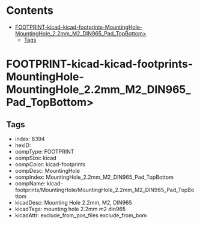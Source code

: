 



Contents
========

* [FOOTPRINT-kicad-kicad-footprints-MountingHole-MountingHole_2.2mm_M2_DIN965_Pad_TopBottom>](#footprint-kicad-kicad-footprints-mountinghole-mountinghole_22mm_m2_din965_pad_topbottom)
	* [Tags](#tags)

# FOOTPRINT-kicad-kicad-footprints-MountingHole-MountingHole_2.2mm_M2_DIN965_Pad_TopBottom>

## Tags

- index: 8394
- hexID: 
- oompType: FOOTPRINT
- oompSize: kicad
- oompColor: kicad-footprints
- oompDesc: MountingHole
- oompIndex: MountingHole_2.2mm_M2_DIN965_Pad_TopBottom
- oompName: kicad-footprints/MountingHole/MountingHole_2.2mm_M2_DIN965_Pad_TopBottom
- kicadDesc: Mounting Hole 2.2mm, M2, DIN965
- kicadTags: mounting hole 2.2mm m2 din965
- kicadAttr: exclude_from_pos_files exclude_from_bom
